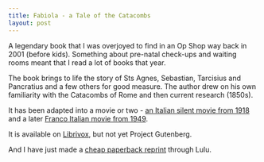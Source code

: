 ```yaml
---
title: Fabiola - a Tale of the Catacombs
layout: post
---
```


A legendary book that I was overjoyed to find in an Op Shop way back in 2001 (before kids). Something about pre-natal check-ups and waiting rooms meant that I read a lot of books that year.

The book brings to life the story of Sts Agnes, Sebastian, Tarcisius and Pancratius and a few others for good measure. The author drew on his own familiarity with the Catacombs of Rome and then current research (1850s).

It has been adapted into a movie or two - [an Italian silent movie from 1918](https://youtu.be/CLjO1omzsCg) and a later [Franco Italian movie from 1949](https://en.wikipedia.org/wiki/Fabiola_(1949_film)).

It is available on [Librivox](https://librivox.org/fabiola-or-the-church-of-the-catacombs-by-cardinal-nicholas-patrick-wiseman/), but not yet Project Gutenberg.

And I have just made a [cheap paperback reprint](http://www.lulu.com/shop/cardinal-wiseman/fabiola-a-tale-of-the-catacombs/paperback/product-23643093.html) through Lulu.

